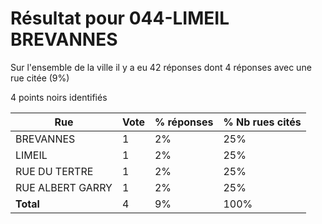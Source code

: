 # Résultat pour 044-LIMEIL BREVANNES

Sur l'ensemble de la ville il y a eu 42 réponses dont 4 réponses avec une rue citée (9%)

4 points noirs identifiés

| Rue | Vote | % réponses | % Nb rues cités|
|-----|------|------------|----------------|
| BREVANNES | 1 | 2% | 25%|
| LIMEIL | 1 | 2% | 25%|
| RUE DU TERTRE | 1 | 2% | 25%|
| RUE ALBERT GARRY | 1 | 2% | 25%|
| **Total** | 4 | 9% | 100%|
